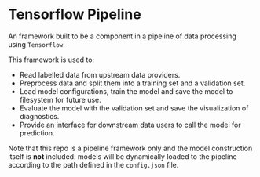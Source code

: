 # Tensorflow Pipeline

An framework built to be a component in a pipeline of data processing using `Tensorflow`.

This framework is used to:
* Read labelled data from upstream data providers.
* Preprocess data and split them into a training set and a validation set.
* Load model configurations, train the model and save the model to filesystem for future use.
* Evaluate the model with the validation set and save the visualization of diagnostics.
* Provide an interface for downstream data users to call the model for prediction.

Note that this repo is a pipeline framework only and the model construction
itself is **not** included: models will be dynamically loaded to the pipeline
according to the path defined in the `config.json` file.